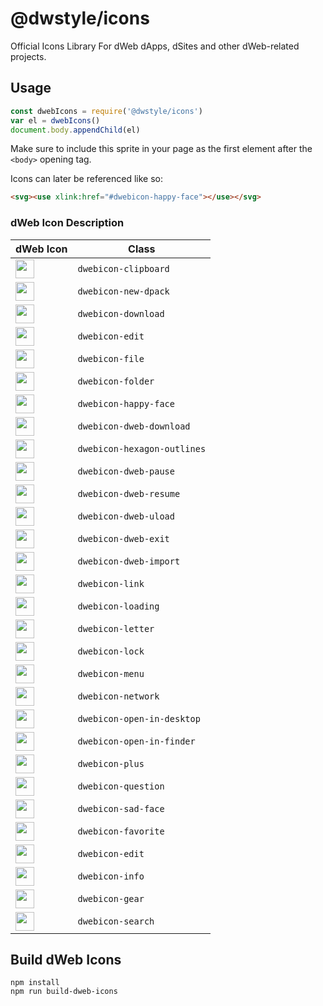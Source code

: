 # @dwstyle/icons

Official Icons Library For dWeb dApps, dSites and other dWeb-related projects.

## Usage

```js
const dwebIcons = require('@dwstyle/icons')
var el = dwebIcons()
document.body.appendChild(el)
```

Make sure to include this sprite in your page as the first element after the `<body>` opening tag.

Icons can later be referenced like so:

```html
<svg><use xlink:href="#dwebicon-happy-face"></use></svg>
```

### dWeb Icon Description

| dWeb Icon  | Class |
| ------------- | ------------- |
| <img width="30px" src="http://cdn.dwebs.io/dweb-icons/clipboard.svg"> | `dwebicon-clipboard` |
| <img width="30px" src="http://cdn.dwebs.io/dweb-icons/dpack.svg"> | `dwebicon-new-dpack` |
| <img width="30px" src="http://cdn.dwebs.io/dweb-icons/download.svg"> | `dwebicon-download` |
| <img width="30px" src="http://cdn.dwebs.io/dweb-icons/edit.svg"> | `dwebicon-edit` |
| <img width="30px" src="http://cdn.dwebs.io/dweb-icons/file.svg"> | `dwebicon-file` |
| <img width="30px" src="http://cdn.dwebs.io/dweb-icons/folder.svg"> | `dwebicon-folder` |
| <img width="30px" src="http://cdn.dwebs.io/dweb-icons/happy-face.svg"> | `dwebicon-happy-face` |
| <img width="30px" src="http://cdn.dwebs.io/dweb-icons/dweb-download.svg"> | `dwebicon-dweb-download` |
| <img width="30px" src="http://cdn.dwebs.io/dweb-icons/hexagon-outlines.svg"> | `dwebicon-hexagon-outlines` |
| <img width="30px" src="http://cdn.dwebs.io/dweb-icons/dweb-pause.svg"> | `dwebicon-dweb-pause` |
| <img width="30px" src="http://cdn.dwebs.io/dweb-icons/dweb-resume.svg"> | `dwebicon-dweb-resume` |
| <img width="30px" src="http://cdn.dwebs.io/dweb-icons/dweb-upload.svg"> | `dwebicon-dweb-uload` |
| <img width="30px" src="http://cdn.dwebs.io/dweb-icons/dweb-exit.svg"> | `dwebicon-dweb-exit` |
| <img width="30px" src="http://cdn.dwebs.io/dweb-icons/dweb-import.svg"> | `dwebicon-dweb-import` |
| <img width="30px" src="http://cdn.dwebs.io/dweb-icons/link.svg"> | `dwebicon-link` |
| <img width="30px" src="http://cdn.dwebs.io/dweb-icons/loading.svg"> | `dwebicon-loading` |
| <img width="30px" src="http://cdn.dwebs.io/dweb-icons/letter.svg"> | `dwebicon-letter` |
| <img width="30px" src="http://cdn.dwebs.io/dweb-icons/lock.svg"> | `dwebicon-lock` |
| <img width="30px" src="http://cdn.dwebs.io/dweb-icons/menu.svg"> | `dwebicon-menu` |
| <img width="30px" src="http://cdn.dwebs.io/dweb-icons/network.svg"> | `dwebicon-network` |
| <img width="30px" src="http://cdn.dwebs.io/dweb-icons/open-in-desktop.svg"> | `dwebicon-open-in-desktop` |
| <img width="30px" src="http://cdn.dwebs.io/dweb-icons/open-in-finder.svg"> | `dwebicon-open-in-finder` |
| <img width="30px" src="http://cdn.dwebs.io/dweb-icons/plus.svg"> | `dwebicon-plus` |
| <img width="30px" src="http://cdn.dwebs.io/dweb-icons/question.svg"> | `dwebicon-question` |
| <img width="30px" src="http://cdn.dwebs.io/dweb-icons/sad-face.svg"> | `dwebicon-sad-face` |
| <img width="30px" src="http://cdn.dwebs.io/dweb-icons/favorite.svg"> | `dwebicon-favorite` |
| <img width="30px" src="http://cdn.dwebs.io/dweb-icons/edit.svg"> | `dwebicon-edit` |
| <img width="30px" src="http://cdn.dwebs.io/dweb-icons/info.svg"> | `dwebicon-info` |
| <img width="30px" src="http://cdn.dwebs.io/dweb-icons/gear.svg"> | `dwebicon-gear` |
| <img width="30px" src="http://cdn.dwebs.io/dweb-icons/search.svg"> | `dwebicon-search` |



## Build dWeb Icons

```shell
npm install
npm run build-dweb-icons
```
